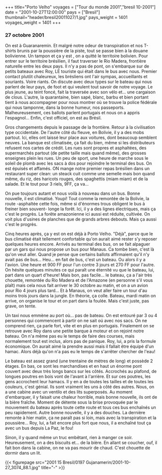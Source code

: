 +++
title="Porto Velho"
voyages = ["Tour du monde 2001","bresil 10-2001"]
date = "2001-10-27T12:00:00"
pays = ["Bresil"]
thumbnail="header/bresil20011027/1.jpg"
pays_weight = 1401
voyages_weight = 1401
+++
### 27 octobre 2001

On est à Guaranaremin. Et malgré notre odeur de transpiration et nos T-shirts 
brunis par la poussière de la piste, tout se passe bien à la douane bolivienne. 
Un tampon et ça y est , on a quitté le territoire bolivien. Pour entrer sur 
le territoire brésilien, il faut traverser le Rio Madera, frontière naturelle 
entre les deux pays. Il n'y a pas de pont, on s'embarque sur de petits bateaux 
avec Roy, LE touriste qui était dans le bus avec nous. Premier contact plutôt 
chaleureux, les brésliens ont l'air sympas, accueillants et souriants. Voire 
riants. On discute avec deux types sur le bateau qui nous parlent de leur pays, 
de foot et qui veulent tout savoir de notre voyage. Le plus jeune, au teint 
foncé, fait la traversée avec son vélo et... une cargaison de clous. L'autre, 
la quarantaine, bien sapé, blanc, barbu et bien portant tient à nous accompagner 
pour nous montrer où se trouve la police fédérale qui nous tamponne, dans la 
bonne humeur, nos passeports. Malheureusement, ces ballots parlent portugais 
et nous on a appris l'espagnol... Enfin, c'est officiel, on est au Brésil.

Gros changements depuis le passage de la frontière. Retour à la civilisation 
type occidentale. De l'autre côté du fleuve, en Bolivie, il y a des mobs partout. 
Ici, elles ont laissé leur place aux voitures, dont beaucoup semblent neuves. 
La banque est climatisée, ça fait du bien, même si les distributeurs refusent 
nos cartes de crédit. Les rues sont propres et asphaltées, des supermarchés 
partout (de petite taille mais quand même), des grosses enseignes plein les 
rues. Un peu de sport, une heure de marche sous le soleil de plomb avec les 
sacs à dos pour rejoindre le terminal des bus. On est épuisés et affamés. ON 
mange notre premier repas brésilien dans un restaurant super clean: un steack 
cuit comme une semelle mais bon quand même, du riz, des haricots rouges, des 
spaghettis (miam miam) et de la salade. Et le tout pour 3 riels, 9FF, ça va... 


On pue toujours autant et nous voilà à nouveau dans un bus. Bonne nouvelle, 
il est climatisé. Youpi! Tout comme la remontée de la Bolivie, la route -asphaltée 
cette fois, même si d'énormes trous obligent le bus à freiner bien souvent- 
longe la forêt. Ici, il y a des lignes électriques, mais ça c'est le progrès. 
La forête amazonienne ici aussi est réduite, cultivée. On voit plus d'usines 
de planches que de grands arbres debouts. Mais ça aussi c'est le progrès.

Cinq heures après, ça y est on est déjà à Porto Velho. "Déjà", parce que le 
bus climatisé était tellement confortable qu'on aurait aimé rester s'y reposer 
quelques heures encore. Arrivés au terminal des bus, on se fait alpaguer par 
un gars qui nous propose un bus pour Manaus. Ca tombe bien, c'est là qu'on veut 
aller. Quand je pense que certains ballots affirmaient qu'il n'y avait pas de 
bus... Heu... en fait de bus, c'est un bateau. Ou alors il y a l'avion. Une 
heure et 900 FF pour l'un contre 3 jours et 270 FF pour l'autre. On hésite quelques 
minutes ce qui paraît une éternité vu que le bateau, lui, part dans un quart 
d'heure! Mais bon, pas facile... le bateau, ça a l'air très chouette, remontée 
du Rio Madera et de l'Amazone (en personne s'il vous plaît) mais cela nous fait 
arriver le 30 octobre au matin, et on a un avion pour Rio 4 jours plus tard... 
Et à Manaus, on veut aller faire un tour d'au moins trois jours dans la jungle. 
En théorie, ça colle. Bateau, mardi matin on arrive, on organise le tour et 
on part dans la foulée. Mais c'est juste, pas grave, on tente.

Un taxi nous emmène au port où... pas de bateau. On est entouré par 3 ou 4 
personnes qui commencent à partir on ne sait oú avec nos sacs. On ne comprend 
rien, ça parle fort, vite et en plus en portugais. Finalement on se retrouve 
avec Roy dans une petite barque à moteur et on rejoint notre bateau. On n'a 
même pas eu le temps de faire des courses, mais normalement tout est inclus, 
alors pas de panique. Roy, lui, a pris la formule économique. On aurait aimé 
la prendre aussi mais il fallait être équipé d'un hamac. Alors déjà qu'on n'a 
pas eu le temps de s'arrêter chercher de l'eau!

Le bateau est assez grand (une trentaine de mètres de long) et possède 2 étages. 
En bas, ce sont les marchandises et en haut un énorme pont couvert avec deux 
très longs bancs sur les côtés. Accrochés au plafond, de longues poutres en 
bois vont de l'avant à l'arrière. Et sur ces poutres, les gens accrochent leur 
hamacs. Il y en a de toutes les tailles et de toutes les couleurs, c'est génial. 
Ils sont vraiment les uns à côté des autres. Nous, on a une cabine avec un ventilo 
et des lits superposés. Au moment d'embarquer, il y faisait une chaleur horrible, 
mais bonne nouvelle, ils ont de la bière fraîche. Moment de détente sous la 
brise provoquée par le mouvement du bateau après toute cette route et tous ces 
bus enchaînés un peu rapidement. Autre bonne nouvelle, il y a des douches. La 
dernière remonte à hier matin, ça ne paraît pas si loin, mais avec la transpiration 
et la poussière... Roy, lui, a fait encore plus fort que nous, il a enchaîné 
tout ça avec un bus depuis La Paz, le fou! 

Sinon, il y quand même un truc embêtant, rien à manger ce soir. Heureusement, 
on a des biscuits et... de la bière. En allant se coucher, ouf, il fait bon 
dans la cabine, on ne va pas mourir de chaud. C'est chouette de dormir dans 
un lit.


<div id="TOTO">{{< figurepage src="2001 15 Bresil/0197 Gujanamerin/2001-10-27_3074_88.1.jpg" title="-"  >}}
</DIV>

